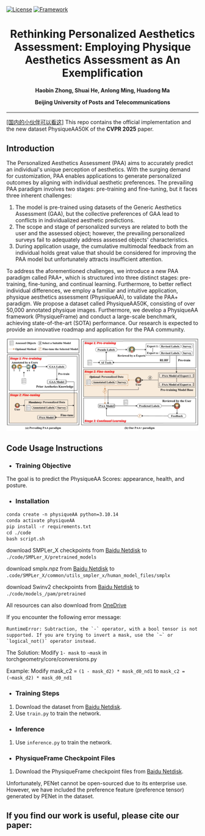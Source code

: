[![License](https://img.shields.io/badge/License-Apache%202.0-blue.svg)](https://opensource.org/licenses/Apache-2.0)
[![Framework](https://img.shields.io/badge/PyTorch-%23EE4C2C.svg?&logo=PyTorch&logoColor=white)](https://pytorch.org/)

<div align="center">
<h1>
<b>
Rethinking Personalized Aesthetics Assessment: Employing Physique Aesthetics Assessment as An Exemplification
</b>
</h1>
<h4>
<b>
Haobin Zhong, Shuai He, Anlong Ming, Huadong Ma
    
Beijing University of Posts and Telecommunications
</b>
</h4>
</div>

-----------------------------------------


[[国内的小伙伴可以看这]](https://github.com/woshidandan/Rethinking-Personalized-Aesthetics-Assessment/blob/main/README_CN.md)
This repo contains the official implementation and the new dataset PhysiqueAA50K of the **CVPR 2025** paper.

## Introduction
The Personalized Aesthetics Assessment (PAA) aims to accurately predict an individual's unique perception of aesthetics. With the surging demand for customization, PAA enables applications to generate personalized outcomes by aligning with individual aesthetic preferences.
The prevailing PAA paradigm involves two stages: pre-training and fine-tuning, but it faces three inherent challenges: 

1) The model is pre-trained using datasets of the Generic Aesthetics Assessment (GAA), but the collective preferences of GAA lead to conflicts in individualized aesthetic predictions.
2) The scope and stage of personalized surveys are related to both the user and the assessed object; however, the prevailing personalized surveys fail to adequately address assessed objects' characteristics.
3) During application usage, the cumulative multimodal feedback from an individual holds great value that should be considered for improving the PAA model but unfortunately attracts insufficient attention.

To address the aforementioned challenges, we introduce a new PAA paradigm called PAA+, which is structured into three distinct stages: pre-training, fine-tuning, and continual learning. 
Furthermore, to better reflect individual differences, we employ a familiar and intuitive application, physique aesthetics assessment (PhysiqueAA), to validate the PAA+ paradigm.  We propose a dataset called PhysiqueAA50K, consisting of over 50,000 annotated physique images. Furthermore, we develop a PhysiqueAA framework (PhysiqueFrame) and conduct a large-scale benchmark, achieving state-of-the-art (SOTA) performance. Our research is expected to provide an innovative roadmap and application for the PAA community. 

<img src="paradigm_1.jpg">

## Code Usage Instructions

* ### **Training Objective**
The goal is to predict the PhysiqueAA Scores: appearance, health, and posture.

* ### **Installation**
```
conda create -n physiqueAA python=3.10.14
conda activate physiqueAA
pip install -r requirements.txt
cd ./code
bash script.sh
```
download SMPLer_X checkpoints from [Baidu Netdisk](https://pan.baidu.com/s/1vno-V5VoozFhLxrfkjLHqg?pwd=jx37) to `./code/SMPLer_X/pretrained_models`

download smplx.npz from [Baidu Netdisk](https://pan.baidu.com/s/1GMX6j_B4l36Zfg90u_QRug?pwd=267p) to `.code/SMPLer_X/common/utils_smpler_x/human_model_files/smplx`

download Swinv2 checkpoints from [Baidu Netdisk](https://pan.baidu.com/s/10KRxE95g9WnoitJ-hoO38A?pwd=6zd5) to `./code/models_/pam/pretrained`

All resources can also download from [OneDrive](https://bupteducn-my.sharepoint.com/:f:/g/personal/hs19951021_bupt_edu_cn/EugRql7EAD1Fr6cfo0_0X-QBPILI1QAAPYzPvxKc8GlbkQ?e=TG3C0x)

If you encounter the following error message:
```
RuntimeError: Subtraction, the `-` operator, with a bool tensor is not supported. If you are trying to invert a mask, use the `~` or `logical_not()` operator instead.
```
The Solution: Modify `1- mask` to `~mask` in torchgeometry/core/conversions.py

Example: Modify mask_c2 = `(1 - mask_d2) * mask_d0_nd1` to `mask_c2 = (~mask_d2) * mask_d0_nd1`

* ### **Training Steps**
1. Download the dataset from [Baidu Netdisk](https://pan.baidu.com/s/1NgBbu6Jf4IxrynigqO028g?pwd=kvev).
2. Use `train.py` to train the network.

* ### **Inference**
1. Use `inference.py` to train the network.

* ### **PhysiqueFrame Checkpoint Files**
1. Download the PhysiqueFrame checkpoint files from [Baidu Netdisk](https://pan.baidu.com/s/1OOt2X30qe93HmW8XJbPbaQ?pwd=n124).

Unfortunately, PENet cannot be open-sourced due to its enterprise use. However, we have included the preference feature (preference tensor) generated by PENet in the dataset.


## If you find our work is useful, please cite our paper:
```

```
